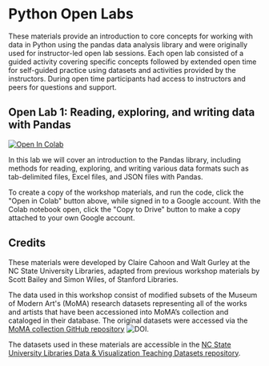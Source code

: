 # Python Open Labs

These materials provide an introduction to core concepts for working with data in Python using the pandas data analysis library and were originally used for instructor-led open lab sessions. Each open lab consisted of a guided activity covering specific concepts followed by extended open time for self-guided practice using datasets and activities provided by the instructors. During open time participants had access to instructors and peers for questions and support.

## Open Lab 1: Reading, exploring, and writing data with Pandas

[![Open In Colab](https://colab.research.google.com/assets/colab-badge.svg)](https://colab.research.google.com/github/ncsu-libraries-data-vis/python-open-labs/blob/main/Open_Lab_1_reading_exploring_and_writing_data_with_pandas/Open_Lab_1_reading_exploring_and_writing_data_with_pandas.ipynb)

In this lab we will cover an introduction to the Pandas library, including methods for reading, exploring, and writing various data formats such as tab-delimited files, Excel files, and JSON files with Pandas.

To create a copy of the workshop materials, and run the code, click the "Open in Colab" button above, while signed in to a Google account. With the Colab notebook open, click the "Copy to Drive" button to make a copy attached to your own Google account.

## Credits

These materials were developed by Claire Cahoon and Walt Gurley at the NC State University Libraries, adapted from previous workshop materials by Scott Bailey and Simon Wiles, of Stanford Libraries.

The data used in this workshop consist of modified subsets of the Museum of Modern Art's (MoMA) research datasets representing all of the works and artists that have been accessioned into MoMA’s collection and cataloged in their database. The original datasets were accessed via the [MoMA collection GitHub repository](https://github.com/MuseumofModernArt/collection) ![DOI](https://zenodo.org/badge/doi/10.5281/zenodo.4408594.svg).

The datasets used in these materials are accessible in the [NC State University Libraries Data & Visualization Teaching Datasets repository](https://github.com/ncsu-libraries-data-vis/teaching-datasets/tree/main/moma_data).
